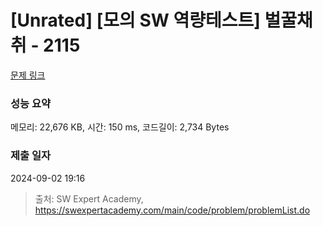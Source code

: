 # [Unrated] [모의 SW 역량테스트] 벌꿀채취 - 2115 

[문제 링크](https://swexpertacademy.com/main/code/problem/problemDetail.do?contestProbId=AV5V4A46AdIDFAWu) 

### 성능 요약

메모리: 22,676 KB, 시간: 150 ms, 코드길이: 2,734 Bytes

### 제출 일자

2024-09-02 19:16



> 출처: SW Expert Academy, https://swexpertacademy.com/main/code/problem/problemList.do